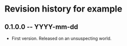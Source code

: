 # Revision history for example

## 0.1.0.0  -- YYYY-mm-dd

* First version. Released on an unsuspecting world.